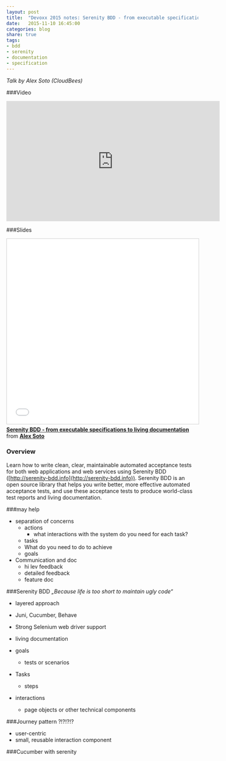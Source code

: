 ```yaml
---
layout: post
title:  "Devoxx 2015 notes: Serenity BDD - from executable specifications to living documentation"
date:   2015-11-10 16:45:00
categories: blog
share: true
tags:
- bdd
- serenity
- documentation
- specification
---
```


*Talk by Alex Soto (CloudBees)*

###Video
<iframe width="560" height="315" src="https://www.youtube.com/embed/BxJb6iTpX74" frameborder="0" allowfullscreen></iframe>

###Slides
<iframe src="//de.slideshare.net/slideshow/embed_code/key/kXiJeofaD5ReYD" width="595" height="485" frameborder="0" marginwidth="0" marginheight="0" scrolling="no" style="border:1px solid #CCC; border-width:1px; margin-bottom:5px; max-width: 100%;" allowfullscreen> </iframe> <div style="margin-bottom:5px"> <strong> <a href="//de.slideshare.net/maggandalf/serenity-bdd-from-executable-specifications-to-living-documentation" title="Serenity BDD - from executable specifications to living documentation" target="_blank">Serenity BDD - from executable specifications to living documentation</a> </strong> from <strong><a href="//de.slideshare.net/maggandalf" target="_blank">Alex Soto</a></strong> </div>

### Overview
Learn how to write clean, clear, maintainable automated acceptance tests for both web applications and web services using Serenity BDD ([http://serenity-bdd.info](http://serenity-bdd.info)). Serenity BDD is an open source library that helps you write better, more effective automated acceptance tests, and use these acceptance tests to produce world-class test reports and living documentation.

###may help
- separation of concerns
    - actions
        - what interactions with the system do you need for each task?
    - tasks
    - What do you need to do  to achieve
    - goals
- Communication and doc
    - hi lev feedback
    - detailed feedback
    - feature doc

###Serenity BDD
*„Because life is too short to maintain ugly code“*
- layered approach
- Juni, Cucumber, Behave
- Strong Selenium web driver support
- living documentation

- goals
    - tests or scenarios
- Tasks
    - steps
- interactions
    - page objects or other technical components

###Journey pattern ?!?!?!?
- user-centric
- small, reusable interaction component

###Cucumber with serenity
